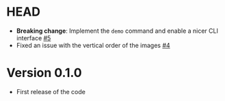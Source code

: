# HEAD

-   **Breaking change**: Implement the `demo` command and enable a nicer CLI interface [#5](https://github.com/simoneboscolo99/5K_JFS/pull/5)
-   Fixed an issue with the vertical order of the images [#4](https://github.com/simoneboscolo99/5K_JFS/pull/4)

# Version 0.1.0

-   First release of the code
